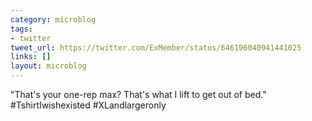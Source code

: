 ```yaml
---
category: microblog
tags:
- twitter
tweet_url: https://twitter.com/ExMember/status/646196040941441025
links: []
layout: microblog
---
```

"That's your one-rep max? That's what I lift to get out of bed." #TshirtIwishexisted #XLandlargeronly
